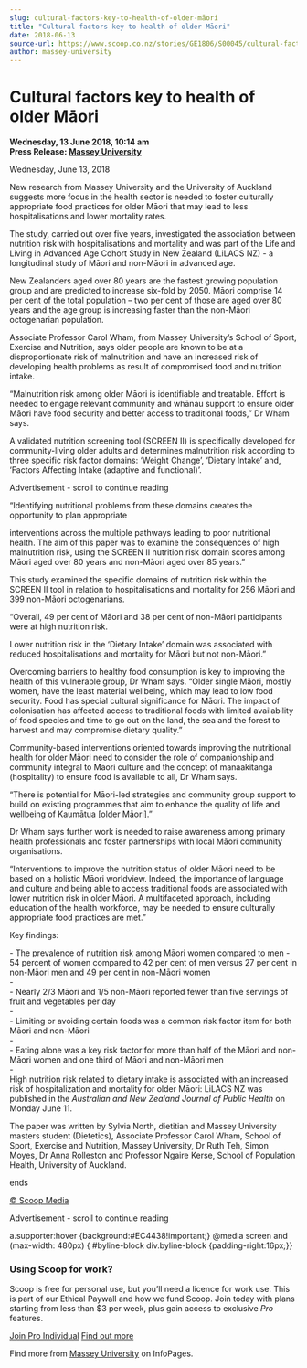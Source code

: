 ```yaml
---
slug: cultural-factors-key-to-health-of-older-māori
title: "Cultural factors key to health of older Māori"
date: 2018-06-13
source-url: https://www.scoop.co.nz/stories/GE1806/S00045/cultural-factors-key-to-health-of-older-maori.htm
author: massey-university
---
```

Cultural factors key to health of older Māori
=============================================

**Wednesday, 13 June 2018, 10:14 am**  
**Press Release: [Massey University](https://info.scoop.co.nz/Massey_University)**

  
Wednesday, June 13, 2018

New research from Massey University and the University of Auckland suggests more focus in the health sector is needed to foster culturally appropriate food practices for older Māori that may lead to less hospitalisations and lower mortality rates.

The study, carried out over five years, investigated the association between nutrition risk with hospitalisations and mortality and was part of the Life and Living in Advanced Age Cohort Study in New Zealand (LiLACS NZ) - a longitudinal study of Māori and non-Māori in advanced age.

New Zealanders aged over 80 years are the fastest growing population group and are predicted to increase six-fold by 2050. Māori comprise 14 per cent of the total population – two per cent of those are aged over 80 years and the age group is increasing faster than the non-Māori octogenarian population.

Associate Professor Carol Wham, from Massey University’s School of Sport, Exercise and Nutrition, says older people are known to be at a disproportionate risk of malnutrition and have an increased risk of developing health problems as result of compromised food and nutrition intake.

“Malnutrition risk among older Māori is identifiable and treatable. Effort is needed to engage relevant community and whānau support to ensure older Māori have food security and better access to traditional foods,” Dr Wham says.

A validated nutrition screening tool (SCREEN II) is specifically developed for community-living older adults and determines malnutrition risk according to three specific risk factor domains: ‘Weight Change’, ‘Dietary Intake’ and, ‘Factors Affecting Intake (adaptive and functional)’.

Advertisement - scroll to continue reading





“Identifying nutritional problems from these domains creates the opportunity to plan appropriate

interventions across the multiple pathways leading to poor nutritional health. The aim of this paper was to examine the consequences of high malnutrition risk, using the SCREEN II nutrition risk domain scores among Māori aged over 80 years and non-Māori aged over 85 years.”

This study examined the specific domains of nutrition risk within the SCREEN II tool in relation to hospitalisations and mortality for 256 Māori and 399 non-Māori octogenarians.

“Overall, 49 per cent of Māori and 38 per cent of non-Māori participants were at high nutrition risk.

Lower nutrition risk in the ‘Dietary Intake’ domain was associated with reduced hospitalisations and mortality for Māori but not non-Māori.”

Overcoming barriers to healthy food consumption is key to improving the health of this vulnerable group, Dr Wham says. “Older single Māori, mostly women, have the least material wellbeing, which may lead to low food security. Food has special cultural significance for Māori. The impact of colonisation has affected access to traditional foods with limited availability of food species and time to go out on the land, the sea and the forest to harvest and may compromise dietary quality.”

Community-based interventions oriented towards improving the nutritional health for older Māori need to consider the role of companionship and community integral to Māori culture and the concept of manaakitanga (hospitality) to ensure food is available to all, Dr Wham says.

“There is potential for Māori-led strategies and community group support to build on existing programmes that aim to enhance the quality of life and wellbeing of Kaumātua \[older Māori\].”

Dr Wham says further work is needed to raise awareness among primary health professionals and foster partnerships with local Māori community organisations.

“Interventions to improve the nutrition status of older Māori need to be based on a holistic Māori worldview. Indeed, the importance of language and culture and being able to access traditional foods are associated with lower nutrition risk in older Māori. A multifaceted approach, including education of the health workforce, may be needed to ensure culturally appropriate food practices are met.”

Key findings:

\- The prevalence of nutrition risk among Māori women compared to men - 54 percent of women compared to 42 per cent of men versus 27 per cent in non-Māori men and 49 per cent in non-Māori women  
\-  
\- Nearly 2/3 Māori and 1/5 non-Māori reported fewer than five servings of fruit and vegetables per day  
\-  
\- Limiting or avoiding certain foods was a common risk factor item for both Māori and non-Māori  
\-  
\- Eating alone was a key risk factor for more than half of the Māori and non-Māori women and one third of Māori and non-Māori men  
\-  
High nutrition risk related to dietary intake is associated with an increased risk of hospitalization and mortality for older Māori: LiLACS NZ was published in the _Australian and New Zealand Journal of Public Health_ on Monday June 11.

The paper was written by Sylvia North, dietitian and Massey University masters student (Dietetics), Associate Professor Carol Wham, School of Sport, Exercise and Nutrition, Massey University, Dr Ruth Teh, Simon Moyes, Dr Anna Rolleston and Professor Ngaire Kerse, School of Population Health, University of Auckland.

ends

  

[© Scoop Media](http://www.scoop.co.nz/about/terms.html)  

Advertisement - scroll to continue reading



a.supporter:hover {background:#EC4438!important;} @media screen and (max-width: 480px) { #byline-block div.byline-block {padding-right:16px;}}

### Using Scoop for work?

Scoop is free for personal use, but you’ll need a licence for work use. This is part of our Ethical Paywall and how we fund Scoop. Join today with plans starting from less than $3 per week, plus gain access to exclusive _Pro_ features.  
  
[Join Pro Individual](https://pro.scoop.co.nz/Individual/?from=ProIn24) [Find out more](https://pro.scoop.co.nz/using-scoop-for-work/?from=ProIn24)

Find more from [Massey University](https://info.scoop.co.nz/Massey_University) on InfoPages.